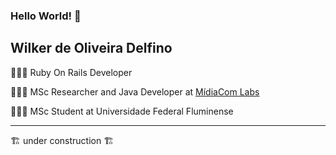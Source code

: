 ### Hello World!   👋

<!--
**Wilker/Wilker** is a ✨ _special_ ✨ repository because its `README.md` (this file) appears on your GitHub profile.

Here are some ideas to get you started:

- 🔭 I’m currently working on ...
- 🌱 I’m currently learning ...
- 👯 I’m looking to collaborate on ...
- 🤔 I’m looking for help with ...
- 💬 Ask me about ...
- 📫 How to reach me: ...
- 😄 Pronouns: ... 
- ⚡ Fun fact: ...
-->

## Wilker de Oliveira Delfino


👨🏻‍💻 Ruby On Rails Developer

👨🏻‍🔬 MSc Researcher and Java Developer at [MídiaCom Labs](https://www.midiacom.uff.br/midiacom/index.php/pt-BR/)

👨🏻‍🎓 MSc Student at Universidade Federal Fluminense

___


🏗️  under construction  🏗️ 
